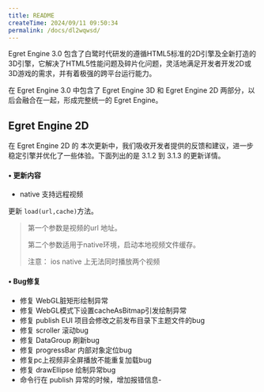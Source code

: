 ```yaml
---
title: README
createTime: 2024/09/11 09:50:34
permalink: /docs/dl2wqwsd/
---
```

Egret Engine 3.0 包含了白鹭时代研发的遵循HTML5标准的2D引擎及全新打造的3D引擎，它解决了HTML5性能问题及碎片化问题，灵活地满足开发者开发2D或3D游戏的需求，并有着极强的跨平台运行能力。

在 Egret Engine 3.0 中包含了 Egret Engine 3D 和 Egret Engine 2D 两部分，以后会融合在一起，形成完整统一的 Egret Engine。




## Egret Engine 2D

在 Egret Engine 2D 的 本次更新中，我们吸收开发者提供的反馈和建议，进一步稳定引擎并优化了一些体验。下面列出的是 3.1.2 到 3.1.3 的更新详情。

#### •	更新内容

- native 支持远程视频

更新 `load(url,cache)`方法。

> 第一个参数是视频的url 地址。
>
> 第二个参数适用于native环境，启动本地视频文件缓存。
>
> 注意： ios native  上无法同时播放两个视频

#### •	Bug修复

- 修复 WebGL脏矩形绘制异常
- 修复 WebGL模式下设置cacheAsBitmap引发绘制异常
- 修复 publish EUI 项目会修改之前发布目录下主题文件的bug
- 修复 scroller 滚动bug
- 修复 DataGroup 刷新bug
- 修复 progressBar 内部对象定位bug
- 修复pc上视频非全屏播放不能重复加载bug
- 修复 drawEllipse 绘制异常bug
- 命令行在 publish 异常的时候，增加报错信息- 